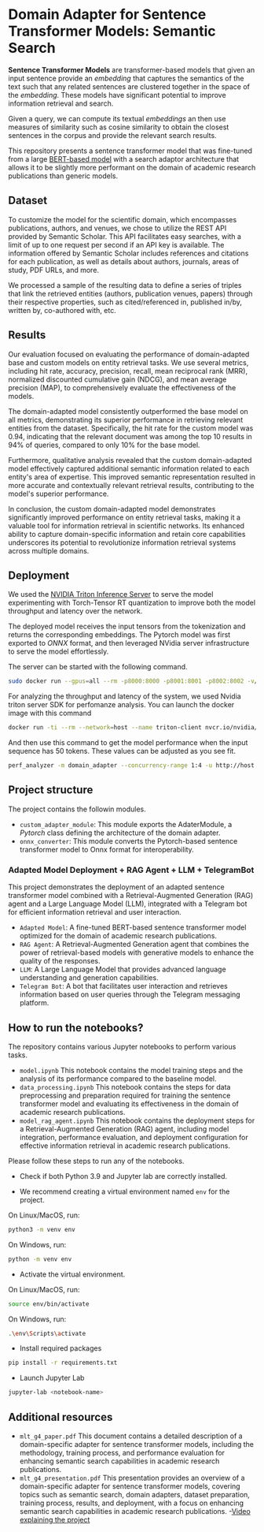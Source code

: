 # Domain Adapter for Sentence Transformer Models: Semantic Search

**Sentence Transformer Models** are transformer-based models that given an input sentence provide an _embedding_ that captures the semantics of the text such that any related sentences are clustered together in the space of the _embedding_. These models have significant potential to improve information retrieval and search.

Given a query, we can compute its textual _embeddings_ an then use measures of similarity such as cosine similarity to obtain the closest sentences in the corpus and provide the relevant search results.

This repository presents a sentence transformer model that was fine-tuned from a large [BERT-based model](https://huggingface.co/sentence-transformers/all-MiniLM-L12-v2) with a search adaptor architecture that allows it to be slightly more performant on the domain of academic research publications than generic models.

## Dataset
To customize the model for the scientific domain, which encompasses publications, authors, and venues, we chose to utilize the REST API provided by Semantic Scholar. 
This API facilitates easy searches, with a limit of up to one request per second if an API key is available. The information offered by Semantic Scholar includes references and citations for each publication, as well as details about authors, journals, areas of study, PDF URLs, and more. 

We processed a sample of the resulting data to define a series of triples that link the retrieved entities (authors, publication venues, papers) through their respective properties, such as cited/referenced in, published in/by, written by, co-authored with, etc.

## Results
Our evaluation focused on evaluating the performance of domain-adapted base and custom models on entity retrieval tasks. We use several metrics, including hit rate, accuracy, precision, recall, mean reciprocal rank (MRR), normalized discounted cumulative gain (NDCG), and mean average precision (MAP), to comprehensively evaluate the effectiveness of the models.

The domain-adapted model consistently outperformed the base model on all metrics, demonstrating its superior performance in retrieving relevant entities from the dataset. Specifically, the hit rate for the custom model was 0.94, indicating that the relevant document was among the top 10 results in 94% of queries, compared to only 10% for the base model. 

Furthermore, qualitative analysis revealed that the custom domain-adapted model effectively captured additional semantic information related to each entity's area of ​​expertise. This improved semantic representation resulted in more accurate and contextually relevant retrieval results, contributing to the model's superior performance.

In conclusion, the custom domain-adapted model demonstrates significantly improved performance on entity retrieval tasks, making it a valuable tool for information retrieval in scientific networks. Its enhanced ability to capture domain-specific information and retain core capabilities underscores its potential to revolutionize information retrieval systems across multiple domains.

## Deployment

We used the [NVIDIA Triton Inference Server](https://github.com/triton-inference-server) to serve the model experimenting with Torch-Tensor RT quantization to improve both the model throughput and latency over the network.

The deployed model receives the input tensors from the tokenization and returns the corresponding embeddings. The Pytorch model was first exported to _ONNX_ format, and then leveraged NVidia server infrastructure to serve the model effortlessly.

The server can be started with the following command.

```sh
sudo docker run --gpus=all --rm -p8000:8000 -p8001:8001 -p8002:8002 -v/absolute_path_/model_repository:/models nvcr.io/nvidia/tritonserver:24.04-py3 tritonserver --model-repository=/models
```

For analyzing the throughput and latency of the system, we used Nvidia triton server SDK for perfomanze analysis. You can launch the docker image with this command

```sh
docker run -ti --rm --network=host --name triton-client nvcr.io/nvidia/tritonserver:24.04-py3-sdk
```

And then use this command to get the model performance when the input sequence has 50 tokens. These values can be adjusted as you see fit.

```sh
perf_analyzer -m domain_adapter --concurrency-range 1:4 -u http://host.docker.internal:8000 --shape attention_mask:1,50 --shape input_ids:1,50 --shape token_type_ids:1,50
```

## Project structure

The project contains the followin modules.

- `custom_adapter_module`: This module exports the AdaterModule, a _Pytorch_ class defining the architecture of the domain adapter.
- `onnx_converter`: This module converts the Pytorch-based sentence transformer model to Onnx format for interoperability.

### Adapted Model Deployment + RAG Agent + LLM + TelegramBot
This project demonstrates the deployment of an adapted sentence transformer model combined with a Retrieval-Augmented Generation (RAG) agent and a Large Language Model (LLM), integrated with a Telegram bot for efficient information retrieval and user interaction.

- `Adapted Model`: A fine-tuned BERT-based sentence transformer model optimized for the domain of academic research publications.
- `RAG Agent`: A Retrieval-Augmented Generation agent that combines the power of retrieval-based models with generative models to enhance the quality of the responses.
- `LLM`: A Large Language Model that provides advanced language understanding and generation capabilities.
- `Telegram Bot`: A bot that facilitates user interaction and retrieves information based on user queries through the Telegram messaging platform.

## How to run the notebooks?

The repository contains various Jupyter notebooks to perform various tasks.

- `model.ipynb` This notebook contains the model training steps and the analysis of its performance compared to the baseline model.
- `data_processing.ipynb` This notebook contains the steps for data preprocessing and preparation required for training the sentence transformer model and evaluating its effectiveness in the domain of academic research publications.
- `model_rag_agent.ipynb` This notebook contains the deployment steps for a Retrieval-Augmented Generation (RAG) agent, including model integration, performance evaluation, and deployment configuration for effective information retrieval in academic research publications.


Please follow these steps to run any of the notebooks.

- Check if both Python 3.9 and Jupyter lab are correctly installed.

- We recommend creating a virtual environment named `env` for the project.

On Linux/MacOS, run:

```sh
python3 -m venv env
```

On Windows, run:

```sh
python -m venv env
```

- Activate the virtual environment.

On Linux/MacOS, run:

```sh
source env/bin/activate
```

On Windows, run:

```sh
.\env\Scripts\activate
```

- Install required packages

```sh
pip install -r requirements.txt
```

- Launch Jupyter Lab

```sh
jupyter-lab <notebook-name>
```

## Additional resources

- `mlt_g4_paper.pdf` This document contains a detailed description of a domain-specific adapter for sentence transformer models, including the methodology, training process, and performance evaluation for enhancing semantic search capabilities in academic research publications.
- `mlt_g4_presentation.pdf` This presentation provides an overview of a domain-specific adapter for sentence transformer models, covering topics such as semantic search, domain adapters, dataset preparation, training process, results, and deployment, with a focus on enhancing semantic search capabilities in academic research publications.
-[Video explaining the project](https://uniandes-my.sharepoint.com/:v:/r/personal/c_delarosap_uniandes_edu_co/Documents/MLTG4.mp4?csf=1&web=1&e=KCtrXe&nav=eyJyZWZlcnJhbEluZm8iOnsicmVmZXJyYWxBcHAiOiJTdHJlYW1XZWJBcHAiLCJyZWZlcnJhbFZpZXciOiJTaGFyZURpYWxvZy1MaW5rIiwicmVmZXJyYWxBcHBQbGF0Zm9ybSI6IldlYiIsInJlZmVycmFsTW9kZSI6InZpZXcifX0%3D)